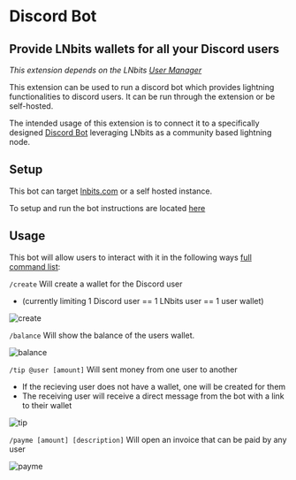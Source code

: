 # Discord Bot

## Provide LNbits wallets for all your Discord users

_This extension depends on the LNbits [User Manager](https://github.com/lnbits/usermanager/blob/main/README.md)_

This extension can be used to run a discord bot which provides lightning functionalities to discord users.
It can be run through the extension or be self-hosted.

The intended usage of this extension is to connect it to a specifically designed [Discord Bot](https://github.com/chrislennon/lnbits-discord-bot) leveraging LNbits as a community based lightning node.

## Setup
This bot can target [lnbits.com](https://lnbits.com) or a self hosted instance.

To setup and run the bot instructions are located [here](https://github.com/chrislennon/lnbits-discord-bot#installation) 

## Usage
This bot will allow users to interact with it in the following ways [full command list](https://github.com/chrislennon/lnbits-discord-bot#commands):

`/create` Will create a wallet for the Discord user 
  - (currently limiting 1 Discord user == 1 LNbits user == 1 user wallet)

![create](https://imgur.com/CWdDusE.png)

`/balance` Will show the balance of the users wallet.

![balance](https://imgur.com/tKeReCp.png)

`/tip @user [amount]` Will sent money from one user to another
  - If the recieving user does not have a wallet, one will be created for them
  - The receiving user will receive a direct message from the bot with a link to their wallet

![tip](https://imgur.com/K3tnChK.png)

`/payme [amount] [description]` Will open an invoice that can be paid by any user

![payme](https://imgur.com/dFvAqL3.png)
